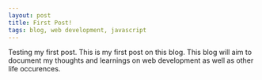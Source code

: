 ```yaml
---
layout: post
title: First Post!
tags: blog, web development, javascript
---
```


Testing my first post. This is my first post on this blog. This blog will aim to document my thoughts and learnings on web development as well as other life occurences. 
